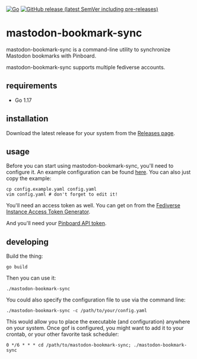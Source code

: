 [![Go](https://github.com/prplecake/mastodon-bookmark-sync/actions/workflows/go.yml/badge.svg)](https://github.com/prplecake/mastodon-bookmark-sync/actions/workflows/go.yml)
[![GitHub release (latest SemVer including pre-releases)](https://img.shields.io/github/v/release/prplecake/mastodon-bookmark-sync?include_prereleases)](https://github.com/prplecake/mastodon-bookmark-sync/releases/latest)

# mastodon-bookmark-sync

mastodon-bookmark-sync is a command-line utility to synchronize Mastodon
bookmarks with Pinboard.

mastodon-bookmark-sync supports multiple fediverse accounts.

## requirements

* Go 1.17

## installation

Download the latest release for your system from the
[Releases page](https://github.com/prplecake/mastodon-bookmark-sync/releases/latest).

## usage

Before you can start using mastodon-bookmark-sync, you'll need to configure
it. An example configuration can be found [here][config-blob]. You can also
just copy the example:

```shell
cp config.example.yaml config.yaml
vim config.yaml # don't forget to edit it!
```

You'll need an access token as well. You can get on from the [Fediverse
Instance Access Token Generator][fediverse-access-token].

[fediverse-access-token]:https://tools.splat.soy/fediverse-access-token/

And you'll need your
[Pinboard API token](https://pinboard.in/settings/password).

## developing

Build the thing:

```shell
go build
```

Then you can use it:

```shell
./mastodon-bookmark-sync
```

You could also specify the configuration file to use via the command
line:

```shell
./mastodon-bookmark-sync -c /path/to/your/config.yaml
```

This would allow you to place the executable (and configuration)
anywhere on your system. Once gof is configured, you might want to add it to
your crontab, or your other favorite task scheduler:

```text
0 */6 * * * cd /path/to/mastodon-bookmark-sync; ./mastodon-bookmark-sync
```

[config-blob]:https://github.com/prplecake/mastodon-bookmark-sync/blob/master/config.example.yaml
